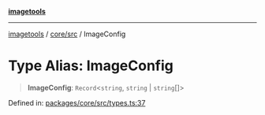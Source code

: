 [**imagetools**](../../../README.md)

***

[imagetools](../../../modules.md) / [core/src](../README.md) / ImageConfig

# Type Alias: ImageConfig

> **ImageConfig**: `Record`\<`string`, `string` \| `string`[]\>

Defined in: [packages/core/src/types.ts:37](https://github.com/JonasKruckenberg/imagetools/blob/87fff79acddac50a50f7aee7c6a68a0623fbc68f/packages/core/src/types.ts#L37)
